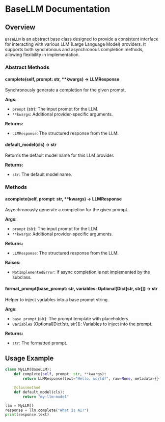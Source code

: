 # BaseLLM Documentation

## Overview

`BaseLLM` is an abstract base class designed to provide a consistent interface for interacting with various LLM (Large Language Model) providers. It supports both synchronous and asynchronous completion methods, allowing flexibility in implementation.

### Abstract Methods

#### complete(self, prompt: str, **kwargs) -> LLMResponse

Synchronously generate a completion for the given prompt.

**Args:**
- `prompt` (str): The input prompt for the LLM.
- `**kwargs`: Additional provider-specific arguments.

**Returns:**
- `LLMResponse`: The structured response from the LLM.

#### default_model(cls) -> str

Returns the default model name for this LLM provider.

**Returns:**
- `str`: The default model name.

### Methods

#### acomplete(self, prompt: str, **kwargs) -> LLMResponse

Asynchronously generate a completion for the given prompt.

**Args:**
- `prompt` (str): The input prompt for the LLM.
- `**kwargs`: Additional provider-specific arguments.

**Returns:**
- `LLMResponse`: The structured response from the LLM.

**Raises:**
- `NotImplementedError`: If async completion is not implemented by the subclass.

#### format_prompt(base_prompt: str, variables: Optional[Dict[str, str]]) -> str

Helper to inject variables into a base prompt string.

**Args:**
- `base_prompt` (str): The prompt template with placeholders.
- `variables` (Optional[Dict[str, str]]): Variables to inject into the prompt.

**Returns:**
- `str`: The formatted prompt.

## Usage Example

```python
class MyLLM(BaseLLM):
    def complete(self, prompt: str, **kwargs):
        return LLMResponse(text="Hello, world!", raw=None, metadata={})

    @classmethod
    def default_model(cls):
        return "my-llm-model"

llm = MyLLM()
response = llm.complete("What is AI?")
print(response.text)
```
